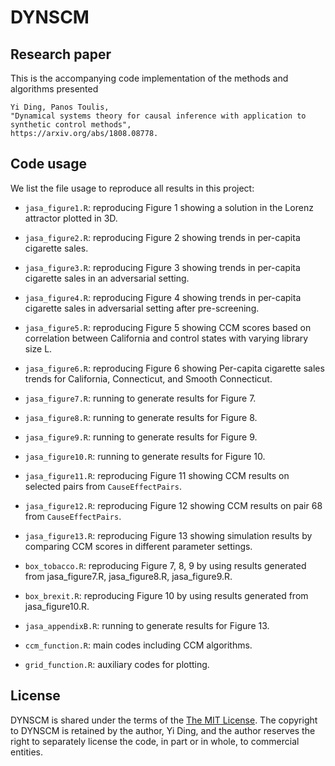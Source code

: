 # DYNSCM

## Research paper
This is the accompanying code implementation of the methods and algorithms presented
```
Yi Ding, Panos Toulis, 
"Dynamical systems theory for causal inference with application to synthetic control methods", 
https://arxiv.org/abs/1808.08778.
```

## Code usage

We list the file usage to reproduce all results in this project:

* ```jasa_figure1.R```: reproducing Figure 1 showing a solution in the Lorenz attractor plotted in 3D. 

* ```jasa_figure2.R```: reproducing Figure 2 showing trends in per-capita cigarette sales. 

* ```jasa_figure3.R```: reproducing Figure 3 showing trends in per-capita cigarette sales in an adversarial setting.

* ```jasa_figure4.R```: reproducing Figure 4 showing trends in per-capita cigarette sales in adversarial setting after pre-screening. 

* ```jasa_figure5.R```: reproducing Figure 5 showing CCM scores based on correlation between California and control states with varying library size L. 

* ```jasa_figure6.R```: reproducing Figure 6 showing Per-capita cigarette sales trends for California, Connecticut, and Smooth Connecticut. 

* ```jasa_figure7.R```: running to generate results for Figure 7.
* ```jasa_figure8.R```: running to generate results for Figure 8.
* ```jasa_figure9.R```: running to generate results for Figure 9.
* ```jasa_figure10.R```: running to generate results for Figure 10.

* ```jasa_figure11.R```: reproducing Figure 11 showing CCM results on selected pairs from ```CauseEffectPairs```.

* ```jasa_figure12.R```: reproducing Figure 12 showing CCM results on pair 68 from ```CauseEffectPairs```.

* ```jasa_figure13.R```: reproducing Figure 13 showing simulation results by comparing CCM scores in different parameter settings.

* ```box_tobacco.R```: reproducing Figure 7, 8, 9 by using results generated from jasa_figure7.R, jasa_figure8.R, jasa_figure9.R.

* ```box_brexit.R```: reproducing Figure 10 by using results generated from jasa_figure10.R.

* ```jasa_appendixB.R```: running to generate results for Figure 13.

* ```ccm_function.R```: main codes including CCM algorithms.

* ```grid_function.R```: auxiliary codes for plotting.

## License 

DYNSCM is shared under the terms of the [The MIT License](https://opensource.org/licenses/MIT). The copyright to DYNSCM is retained by the author, Yi Ding, and the author reserves the right to separately license the code, in part or in whole, to commercial entities.








